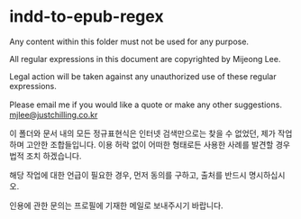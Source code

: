 # indd-to-epub-regex

Any content within this folder must not be used for any purpose.

All regular expressions in this document are copyrighted by Mijeong Lee. 

Legal action will be taken against any unauthorized use of these regular expressions.

Please email me if you would like a quote or make any other suggestions.　mjlee@justchilling.co.kr

이 폴더와 문서 내의 모든 정규표현식은 인터넷 검색만으로는 찾을 수 없었던, 제가 작업하며 고안한 조합들입니다. 이용 허락 없이 어떠한 형태로든 사용한 사례를 발견할 경우 법적 조치 하겠습니다.

해당 작업에 대한 언급이 필요한 경우, 먼저 동의를 구하고, 출처를 반드시 명시하십시오.

인용에 관한 문의는 프로필에 기재한 메일로 보내주시기 바랍니다.

